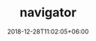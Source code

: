 ---
title: "navigator"
date: 2018-12-28T11:02:05+06:00 
# type don't remove or customize
type : "docs"
---